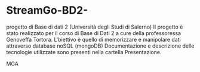 # StreamGo-BD2-
progetto di Base di dati 2 (Università degli Studi di Salerno)
Il progetto è stato realizzato per il corso di Base di Dati 2 a cure della professoressa Genoveffa Tortora. 
L'biettivo è quello di memorizzare e manipolare dati attraverso database noSQL (mongoDB)
Documentazione e descrizione delle tecnologie utilizzate sono presenti nella cartella Presentazione.

 MGA
